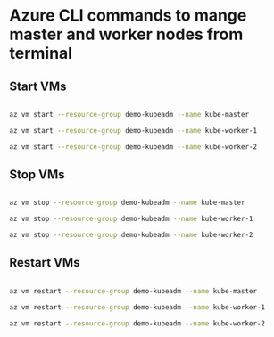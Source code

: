 # Azure CLI commands to mange master and worker nodes from terminal

## Start VMs

```bash

az vm start --resource-group demo-kubeadm --name kube-master

az vm start --resource-group demo-kubeadm --name kube-worker-1

az vm start --resource-group demo-kubeadm --name kube-worker-2

```

## Stop VMs

```bash

az vm stop --resource-group demo-kubeadm --name kube-master

az vm stop --resource-group demo-kubeadm --name kube-worker-1

az vm stop --resource-group demo-kubeadm --name kube-worker-2

```

## Restart VMs

```bash

az vm restart --resource-group demo-kubeadm --name kube-master

az vm restart --resource-group demo-kubeadm --name kube-worker-1

az vm restart --resource-group demo-kubeadm --name kube-worker-2

```